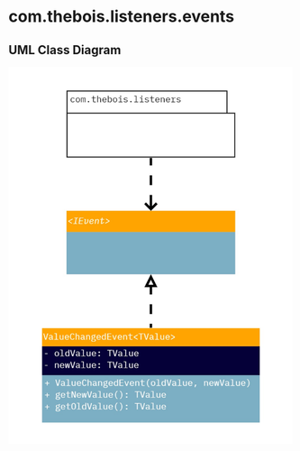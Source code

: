 # com.thebois.listeners.events

## UML Class Diagram

![com.thebois.listeners.events](./../../../../../../../documents/diagrams/com.thebois.listeners.events.jpg "com.thebois.listeners.events")

